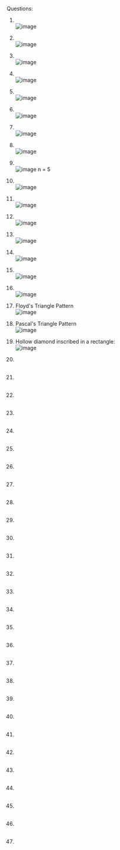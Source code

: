 Questions:
1) <br/> ![image](https://github.com/sandeeptemp11/mystuff/assets/134224176/5ed8772a-1435-4bfd-8b56-5d83bd4e7369) <br/>
2) <br/> ![image](https://github.com/sandeeptemp11/mystuff/assets/134224176/fcb08c3b-1faf-49a4-baaa-9f75316c6440) <br/>
3) <br/> ![image](https://github.com/sandeeptemp11/mystuff/assets/134224176/5e6d308d-bdb9-4055-81f8-1f65be74057e) <br/>
4) <br/> ![image](https://github.com/sandeeptemp11/mystuff/assets/134224176/a9613ee0-b04e-4569-a4c2-6857f3bc9fa9) <br/>
5) <br/> ![image](https://github.com/sandeeptemp11/mystuff/assets/134224176/f29761a3-4e37-4b2a-8314-ab7894de48bd) <br/>
6) <br/> ![image](https://github.com/sandeeptemp11/mystuff/assets/134224176/07bfa1e3-43e4-4653-97af-831bd6dfe52d) <br/>
7) <br/> ![image](https://github.com/sandeeptemp11/mystuff/assets/134224176/6358a050-8443-4dbb-b872-e1985ed0337d) <br/>
8) <br/> ![image](https://github.com/sandeeptemp11/mystuff/assets/134224176/24ca4cc2-5050-41dd-b6f8-53992cd58c65) <br/>
1) <br/> ![image](https://github.com/sandeeptemp11/mystuff/assets/134224176/937f4224-c9c7-407e-9d6b-8b0762c4a933) n = 5 <br/>

1) <br/> ![image](https://github.com/sandeeptemp11/mystuff/assets/134224176/c94648f0-a4db-4a7e-872d-ead39d9dc040) <br/>
1) <br/> ![image](https://github.com/sandeeptemp11/mystuff/assets/134224176/5084ed8a-ab27-43b0-be0e-37569dab968d) <br/>
1) <br/> ![image](https://github.com/sandeeptemp11/mystuff/assets/134224176/45bed9eb-c575-4ed5-882b-43498cc4eef0) <br/>
1) <br/> ![image](https://github.com/sandeeptemp11/mystuff/assets/134224176/1ca63824-42e1-4b6f-9996-70a388ac990e) <br/>
1) <br/> ![image](https://github.com/sandeeptemp11/mystuff/assets/134224176/47ba27ec-bac6-4c7c-980b-c895f71ad0a6) <br/>
1) <br/> ![image](https://github.com/sandeeptemp11/mystuff/assets/134224176/aec78849-9242-460b-8a19-b481f999602b) <br/>
1) <br/> ![image](https://github.com/sandeeptemp11/mystuff/assets/134224176/694d0b9f-b910-461f-91ed-5dac4b8565fc) <br/>
1) Floyd's Triangle Pattern <br/> ![image](https://github.com/sandeeptemp11/mystuff/assets/134224176/59057ddc-3a81-4b8c-b8cd-e5c017e98d53) <br/>
1) Pascal's Triangle Pattern <br/> ![image](https://github.com/sandeeptemp11/mystuff/assets/134224176/35aa13dd-b308-4f15-95b2-6546cebde4d0) <br/>
1) Hollow diamond inscribed in a rectangle: <br/> ![image](https://github.com/sandeeptemp11/mystuff/assets/134224176/3eeb33c5-3ddb-459e-b2f1-fe7916eaa2c3) <br/>
1) <br/> <br/>
1) <br/> <br/>
1) <br/> <br/>
1) <br/> <br/>
1) <br/> <br/>
1) <br/> <br/>
1) <br/> <br/>
1) <br/> <br/>
1) <br/> <br/>
1) <br/> <br/>
1) <br/> <br/>
1) <br/> <br/>
1) <br/> <br/>
1) <br/> <br/>
1) <br/> <br/>
1) <br/> <br/>
1) <br/> <br/>
1) <br/> <br/>
1) <br/> <br/>
1) <br/> <br/>
1) <br/> <br/>
1) <br/> <br/>
1) <br/> <br/>
1) <br/> <br/>
1) <br/> <br/>
1) <br/> <br/>
1) <br/> <br/>
1) <br/> <br/>
